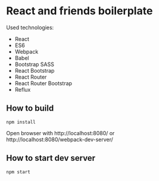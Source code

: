 # React and friends boilerplate

Used technologies:  

- React
- ES6
- Webpack
- Babel
- Bootstrap SASS
- React Bootstrap
- React Router
- React Router Bootstrap
- Reflux

## How to build

```
npm install
```

Open browser with http://localhost:8080/ or http://localhost:8080/webpack-dev-server/

## How to start dev server

`npm start`
